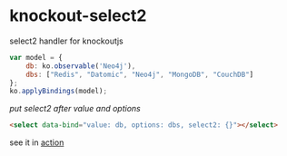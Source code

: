 # knockout-select2

select2 handler for knockoutjs

```javascript
var model = {
	db: ko.observable('Neo4j'),
	dbs: ["Redis", "Datomic", "Neo4j", "MongoDB", "CouchDB"]
};
ko.applyBindings(model);
```

*put select2 after value and options*

```html
<select data-bind="value: db, options: dbs, select2: {}"></select>
```

see it in [action](http://zweifisch.github.io/knockout-select2/)

